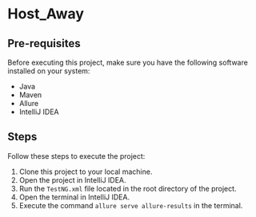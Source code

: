 # Host_Away


## Pre-requisites

Before executing this project, make sure you have the following software installed on your system:

- Java
- Maven
- Allure
- IntelliJ IDEA

## Steps

Follow these steps to execute the project:

1. Clone this project to your local machine.
2. Open the project in IntelliJ IDEA.
3. Run the `TestNG.xml` file located in the root directory of the project.
4. Open the terminal in IntelliJ IDEA.
5. Execute the command `allure serve allure-results` in the terminal.
